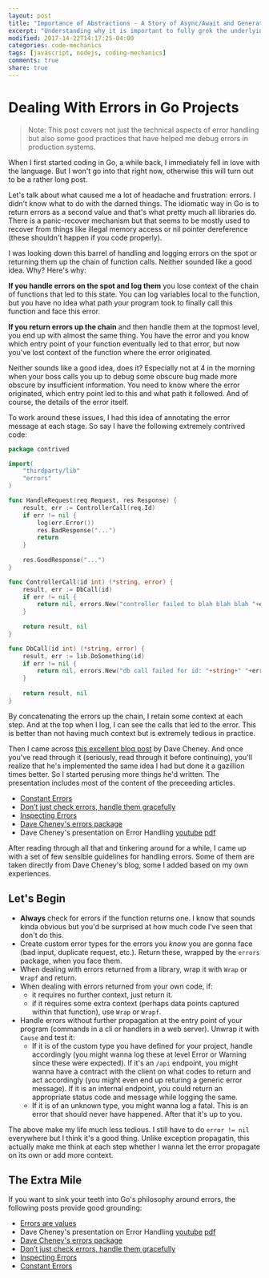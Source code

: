 ```yaml
---
layout: post
title: "Importance of Abstractions - A Story of Async/Await and Generators"
excerpt: "Understanding why it is important to fully grok the underlying abstraction of a system."
modified: 2017-14-22T14:17:25-04:00
categories: code-mechanics
tags: [javascript, nodejs, coding-mechanics]
comments: true
share: true
---
```


# Dealing With Errors in Go Projects

> Note: This post covers not just the technical aspects of error handling but also some good practices that have helped me debug errors in production systems.

When I first started coding in Go, a while back, I immediately fell in love with the language. But I won't go into that right now, otherwise this will turn out to be a rather long post.

Let's talk about what caused me a lot of headache and frustration: errors. I didn't know what to do with the darned things. The idiomatic way in Go is to return errors as a second value and that's what pretty much all libraries do. There is a panic-recover mechanism but that seems to be mostly used to recover from things like illegal memory access or nil pointer dereference (these shouldn't happen if you code properly).

I was looking down this barrel of handling and logging errors on the spot or returning them up the chain of function calls. Neither sounded like a good idea. Why? Here's why:

**If you handle errors on the spot and log them** you lose context of the chain of functions that led to this state. You can log variables local to the function, but you have no idea what path your program took to finally call this function and face this error.

**If you return errors up the chain** and then handle them at the topmost level, you end up with almost the same thing. You have the error and you know which entry point of your function eventually led to that error, but now you've lost context of the function where the error originated.

Neither sounds like a good idea, does it? Especially not at 4 in the morning when your boss calls you up to debug some obscure bug made more obscure by insufficient information. You need to know where the error originated, which entry point led to this and what path it followed. And of course, the details of the error itself.

To work around these issues, I had this idea of annotating the error message at each stage. So say I have the following extremely contrived code:

```go
package contrived

import(
    "thirdparty/lib"
    "errors"
)

func HandleRequest(req Request, res Response) {
    result, err := ControllerCall(req.Id)
    if err != nil {
        log(err.Error())
        res.BadResponse("...")
        return
    }
    
    res.GoodResponse("...")
}

func ControllerCall(id int) (*string, error) {
    result, err := DbCall(id)
    if err != nil {
        return nil, errors.New("controller failed to blah blah blah "+err.Error())
    }
    
    return result, nil
}

func DbCall(id int) (*string, error) {
    result, err := lib.DoSomething(id)
    if err != nil {
        return nil, errors.New("db call failed for id: "+string+" "+err.Error())
    }
    
    return result, nil
}
```

By concatenating the errors up the chain, I retain some context at each step. And at the top when I log, I can see the calls that led to the error. This is better than not having much context but is extremely tedious in practice.

Then I came across [this excellent blog post](https://dave.cheney.net/2016/06/12/stack-traces-and-the-errors-package) by Dave Cheney. And once you've read through it (seriously, read through it before continuing), you'll realize that he's implemented the same idea I had but done it a gazillion times better. So I started perusing more things he'd written. The presentation includes most of the content of the preceeding articles.

- [Constant Errors](https://dave.cheney.net/2016/04/07/constant-errors)
- [Don’t just check errors, handle them gracefully](https://dave.cheney.net/2016/04/27/dont-just-check-errors-handle-them-gracefully)
- [Inspecting Errors](https://dave.cheney.net/2014/12/24/inspecting-errors)
- [Dave Cheney's errors package](https://godoc.org/github.com/pkg/errors)
- Dave Cheney's presentation on Error Handling [youtube](https://www.youtube.com/watch?v=lsBF58Q-DnY) [pdf](https://dave.cheney.net/paste/gocon-spring-2016.pdf)

After reading through all that and tinkering around for a while, I came up with a set of few sensible guidelines for handling errors. Some of them are taken directly from Dave Cheney's blog, some I added based on my own experiences.

## Let's Begin

- **Always** check for errors if the function returns one. I know that sounds kinda obvious but you'd be surprised at how much code I've seen that don't do this.
- Create custom error types for the errors you _know_ you are gonna face (bad input, duplicate request, etc.). Return these, wrapped by the `errors` package, when you face them.
- When dealing with errors returned from a library, wrap it with `Wrap` or `Wrapf` and return.
- When dealing with errors returned from your own code, if:
  - it requires no further context, just return it.
  - if it requires some extra context (perhaps data points captured within that function), use `Wrap` or `Wrapf`.
- Handle errors without further propagation at the entry point of your program (commands in a cli or handlers in a web server). Unwrap it with `Cause` and test it:
  -  If it is of the custom type you have defined for your project, handle accordingly (you might wanna log these at level Error or Warning since these were expected). If it's an `/api` endpoint, you might wanna have a contract with the client on what codes to return and act accordingly (you might even end up returing a generic error message). If it is an internal endpoint, you could return an appropriate status code and message while logging the same.
  -  If it is of an unknown type, you might wanna log a fatal. This is an error that should never have happened. After that it's up to you.

The above make my life much less tedious. I still have to do `error != nil` everywhere but I think it's a good thing. Unlike exception propagatin, this actually make me think at each step whether I wanna let the error propagate on its own or add more context.

## The Extra Mile

If you want to sink your teeth into Go's philosophy around errors, the following posts provide good grounding:
- [Errors are values](https://blog.golang.org/errors-are-values)
- Dave Cheney's presentation on Error Handling [youtube](https://www.youtube.com/watch?v=lsBF58Q-DnY) [pdf](https://dave.cheney.net/paste/gocon-spring-2016.pdf)
- [Dave Cheney's errors package](https://godoc.org/github.com/pkg/errors)
- [Don’t just check errors, handle them gracefully](https://dave.cheney.net/2016/04/27/dont-just-check-errors-handle-them-gracefully)
- [Inspecting Errors](https://dave.cheney.net/2014/12/24/inspecting-errors)
- [Constant Errors](https://dave.cheney.net/2016/04/07/constant-errors)
